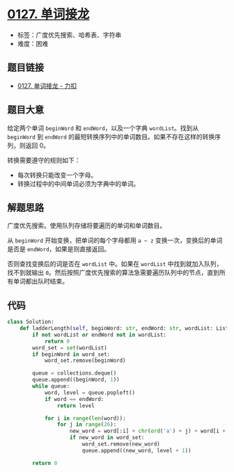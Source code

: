 # [0127. 单词接龙](https://leetcode.cn/problems/word-ladder/)

- 标签：广度优先搜索、哈希表、字符串
- 难度：困难

## 题目链接

- [0127. 单词接龙 - 力扣](https://leetcode.cn/problems/word-ladder/)

## 题目大意

给定两个单词 `beginWord` 和 `endWord`，以及一个字典 `wordList`。找到从 `beginWord` 到 `endWord` 的最短转换序列中的单词数目。如果不存在这样的转换序列，则返回 0。

转换需要遵守的规则如下：

- 每次转换只能改变一个字母。
- 转换过程中的中间单词必须为字典中的单词。

## 解题思路

广度优先搜索。使用队列存储将要遍历的单词和单词数目。

从 `beginWord` 开始变换，把单词的每个字母都用 `a ~ z` 变换一次，变换后的单词是否是 `endWord`，如果是则直接返回。

否则查找变换后的词是否在 `wordList` 中。如果在 `wordList` 中找到就加入队列，找不到就输出 `0`。然后按照广度优先搜索的算法急需要遍历队列中的节点，直到所有单词都出队时结束。

## 代码

```python
class Solution:
    def ladderLength(self, beginWord: str, endWord: str, wordList: List[str]) -> int:
        if not wordList or endWord not in wordList:
            return 0
        word_set = set(wordList)
        if beginWord in word_set:
            word_set.remove(beginWord)

        queue = collections.deque()
        queue.append((beginWord, 1))
        while queue:
            word, level = queue.popleft()
            if word == endWord:
                return level

            for i in range(len(word)):
                for j in range(26):
                    new_word = word[:i] + chr(ord('a') + j) + word[i + 1:]
                    if new_word in word_set:
                        word_set.remove(new_word)
                        queue.append((new_word, level + 1))

        return 0
```

